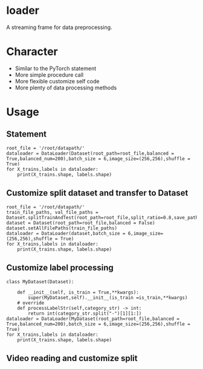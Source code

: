 # loader
A streaming frame for data preprocessing.

# Character
+ Similar to the PyTorch statement
+ More simple procedure call
+ More flexible customize self code
+ More plenty of data processing methods

# Usage
## Statement

```
root_file = '/root/datapath/'
dataloader = DataLoader(Dataset(root_path=root_file,balanced = True,balanced_num=200),batch_size = 6,image_size=(256,256),shuffle = True)
for X_trains,labels in dataloader:
    print(X_trains.shape, labels.shape)
```

## Customize split dataset and transfer to Dataset

```
root_file = '/root/datapath/'
train_file_paths, val_file_paths = Dataset.splitTrainAndTest(root_path=root_file,split_ratio=0.8,save_path="/root/split.json")
dataset = Dataset(root_path=root_file,balanced = False)
dataset.setAllFilePaths(train_file_paths)
dataloader = DataLoader(dataset,batch_size = 6,image_size=(256,256),shuffle = True)
for X_trains,labels in dataloader:
    print(X_trains.shape, labels.shape)
```

## Customize label processing

```
class MyDataset(Dataset):

    def __init__(self, is_train = True,**kwargs):
        super(MyDataset,self).__init__(is_train =is_train,**kwargs)
    # override
    def processLabelStr(self,category_str) -> int:
        return int(category_str.split("-")[1][1:])
dataloader = DataLoader(MyDataset(root_path=root_file,balanced = True,balanced_num=200),batch_size = 6,image_size=(256,256),shuffle = True)
for X_trains,labels in dataloader:
    print(X_trains.shape, labels.shape)
```

## Video reading and customize split

